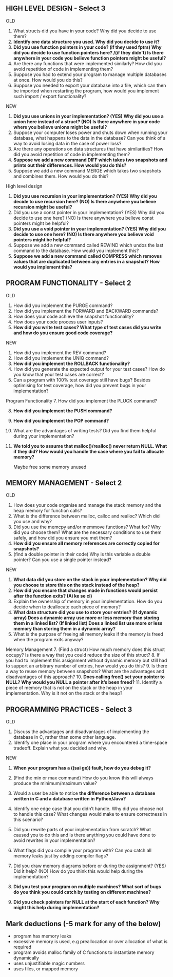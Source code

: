 ## HIGH LEVEL DESIGN - Select 3

OLD

1. What structs did you have in your code? Why did you decide to use them?
2. **Identify one data structure you used. Why did you decide to use it?**
3. **Did you use function pointers in your code? (if they used fptrs) Why did you decide to use function pointers here? /(if they didn't) Is there anywhere in your code you believe function pointers might be useful?**
4. Are there any functions that were implemented similarly? How did you avoid repetition of code in implementing them?
5. Suppose you had to extend your program to manage multiple databases at once. How would you do this?
6. Suppose you needed to export your database into a file, which can then be imported when restarting the program, how would you implement such import / export functionality?

NEW

1. **Did you use unions in your implementation? (YES) Why did you use a union here instead of a struct? (NO) Is there anywhere in your code where you believe unions might be useful?**
2. Suppose your computer loses power and shuts down when running your database, what happens to the data in the database? Can you think of a way to avoid losing data in the case of power loss?
3. Are there any operations on data structures that have similarities? How did you avoid repetition of code in implementing them?
4. **Suppose we add a new command DIFF which takes two snapshots and prints out their differences. How would you do this?**
5. Suppose we add a new command MERGE which takes two snapshots and combines them. How would you do this?

High level design
1. **Did you use recursion in your implementation? (YES) Why did you decide to use recursion here? (NO) Is there anywhere you believe recursion might be useful?**
2. Did you use a const pointer in your implementation? (YES) Why did you decide to use one here? (NO) Is there anywhere you believe const pointers might be helpful?
3. **Did you use a void pointer in your implementation? (YES) Why did you decide to use one here? (NO) Is there anywhere you believe void pointers might be helpful?**
4. Suppose we add a new command called REWIND which undos the last command to the database. How would you implement this?
5. **Suppose we add a new command called COMPRESS which removes values that are duplicated between any entries in a snapshot? How would you implement this?**



## PROGRAM FUNCTIONALITY - Select 2

OLD

1. How did you implement the PURGE command?
2. How did you implement the FORWARD and BACKWARD commands?
3. How does your code achieve the snapshot functionality?
4. How does your code process user inputs?
5. **How did you write test cases? What type of test cases did you write and how do you ensure good code coverage?**

NEW

1. How did you implement the REV command?
2. How did you implement the UNIQ command?
3. **How did you implement the ROLLBACK functionality?**
4. How did you generate the expected output for your test cases? How do you know that your test cases are correct?
5. Can a program with 100% test coverage still have bugs? Besides optimising for test coverage, how did you prevent bugs in your implementation?

Program Functionality
7. How did you implement the PLUCK command?

8. **How did you implement the PUSH command?**

9. **How did you implement the POP command?**

10. What are the advantages of writing tests? Did you find them helpful during your implementation?

11. **We told you to assume that malloc()/realloc() never return NULL. What if they did? How would you handle the case where you fail to allocate memory?**

    Maybe free some memory unused



## MEMORY MANAGEMENT - Select 2

OLD

1. How does your code organise and manage the stack memory and the heap memory for function calls?
2. What is the difference between malloc, calloc and realloc? Which did you use and why?
3. Did you use the memcpy and/or memmove functions? What for? Why did you choose them? What are the necessary conditions to use them safely, and how did you ensure you met them?
4. **How did you ensure all memory references are correctly copied for snapshots?**
5. (find a double pointer in their code) Why is this variable a double pointer? Can you use a single pointer instead?

NEW

1. **What data did you store on the stack in your implementation? Why did you choose to store this on the stack instead of the heap?**
2. **How did you ensure that changes made in functions would persist after the function exits? (Ai ke se ci)**
3. Explain the ownership of memory in your implementation. How do you decide when to deallocate each piece of memory?
4. **What data structure did you use to store your entries? (If dynamic array) Does a dynamic array use more or less memory than storing them in a linked list? (If linked list) Does a linked list use more or less memory than storing them in a dynamic array?**
5. What is the purpose of freeing all memory leaks if the memory is freed when the program exits anyway?

Memory Management
7. (Find a struct) How much memory does this struct occupy? Is there a way that you could reduce the size of this struct?
8. If you had to implement this assignment without dynamic memory but still had to support an arbitrary number of entries, how would you do this?
9. Is there a way to reuse memory between snapshots? What are the advantages and disadvantages of this approach?
10. **Does calling free() set your pointer to NULL? Why would you NULL a pointer after it’s been freed?**
11. Identify a piece of memory that is not on the stack or the heap in your implementation. Why is it not on the stack or the heap?

## PROGRAMMING PRACTICES - Select 3

OLD

1. Discuss the advantages and disadvantages of implementing the database in C, rather than some other language.
2. Identify one place in your program where you encountered a time-space tradeoff. Explain what you decided and why.

NEW

1. **When your program has a  ((sai ge)) fault, how do you debug it?** 
2. (Find the min or max command) How do you know this will always produce the minimum/maximum value?
3. Would a user be able to notice **the difference between a database written in C and a database written in Python/Java?**
4. Identify one edge case that you didn’t handle. Why did you choose not to handle this case? What changes would make to ensure correctness in this scenario?
5. Did you rewrite parts of your implementation from scratch? What caused you to do this and is there anything you could have done to avoid rewrites in your implementation?



7. What flags did you compile your program with? Can you catch all memory leaks just by adding compiler flags?

8. Did you draw memory diagrams before or during the assignment? (YES) Did it help? (NO) How do you think this would help during the implementation?

9. **Did you test your program on multiple machines? What sort of bugs do you think you could catch by testing on different machines?**

10. **Did you check pointers for NULL at the start of each function? Why might this help during implementation?**

    

## Mark deductions (-5 mark for any of the below)

- program has memory leaks
- excessive memory is used, e.g preallocation or over allocation of what is required
- program avoids malloc family of C functions to instantiate memory dynamically
- uses unjustifiable magic numbers
- uses files, or mapped memory